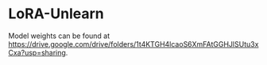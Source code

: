 # LoRA-Unlearn

Model weights can be found at https://drive.google.com/drive/folders/1t4KTGH4lcaoS6XmFAtGGHJlSUtu3xCxa?usp=sharing.